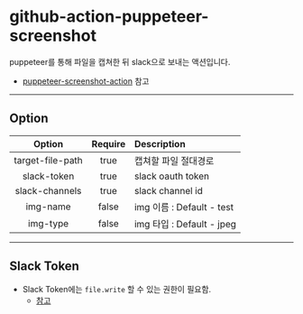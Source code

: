# github-action-puppeteer-screenshot

puppeteer를 통해 파일을 캡쳐한 뒤 slack으로 보내는 액션입니다.

- [puppeteer-screenshot-action](https://github.com/lannonbr/puppeteer-screenshot-action) 참고

---

## Option

|      Option      | Require | Description               |
| :--------------: | :-----: | :------------------------ |
| target-file-path |  true   | 캡쳐할 파일 절대경로      |
|   slack-token    |  true   | slack oauth token         |
|  slack-channels  |  true   | slack channel id          |
|     img-name     |  false  | img 이름 : Default - test |
|     img-type     |  false  | img 타입 : Default - jpeg |

---

## Slack Token

- Slack Token에는 `file.write` 할 수 있는 권한이 필요함.
  - [참고](https://api.slack.com/methods/files.upload)
